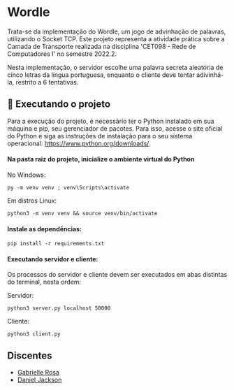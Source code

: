 # Wordle 
Trata-se da implementação do Wordle, um jogo de advinhação de palavras, utilizando o Socket TCP. Este projeto representa a atividade prática sobre a Camada de Transporte realizada na disciplina 'CET098 - Rede de Computadores I' no semestre 2022.2. 

Nesta implementação, o servidor escolhe uma palavra secreta aleatória de cinco letras da língua portuguesa, enquanto o cliente deve tentar adivinhá-la, restrito a 6 tentativas. 

## 🚀 Executando o projeto

Para a execução do projeto, é necessário ter o Python instalado em sua máquina e pip, seu gerenciador de pacotes. Para isso, acesse o site oficial do Python e siga as instruções de instalação para o seu sistema operacional: https://www.python.org/downloads/.


#### Na pasta raiz do projeto, inicialize o ambiente virtual do Python

No Windows: 
```
py -m venv venv ; venv\Scripts\activate
```

Em distros Linux: 
```
python3 -m venv venv && source venv/bin/activate
```

#### Instale as dependências:
```
pip install -r requirements.txt
```

#### Executando servidor e cliente:

Os processos do servidor e cliente devem ser executados em abas distintas do terminal, nesta ordem:

Servidor:
```
python3 server.py localhost 50000
``` 

Cliente:
```
python3 client.py
```


## Discentes
<ul>
  <li>
    <a href="https://github.com/gabriellerosa" target="_blank">
      Gabrielle Rosa
    </a>
  </li>
  <li>
    <a href="https://github.com/danieljcksn" target="_blank">
      Daniel Jackson
    </a>
  </li>
</ul>
